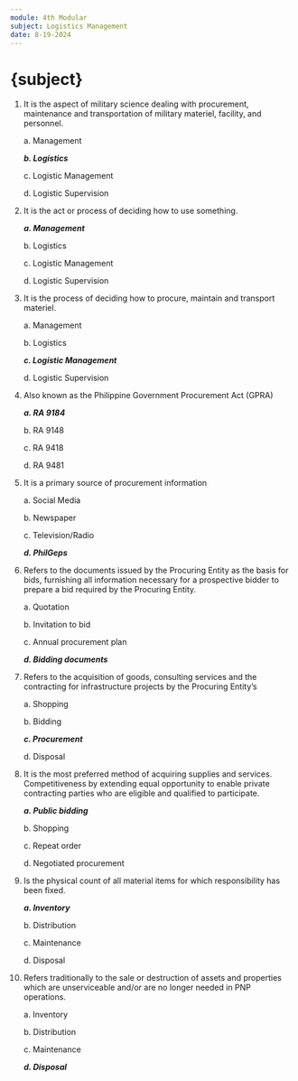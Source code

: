 ```yaml
---
module: 4th Modular
subject: Logistics Management
date: 8-19-2024
---
```


# {subject}

1. It is the aspect of military science dealing with procurement, maintenance and transportation of military materiel, facility, and personnel.

   a. Management

   **_b. Logistics_**

   c. Logistic Management

   d. Logistic Supervision

2. It is the act or process of deciding how to use something.

   **_a. Management_**

   b. Logistics

   c. Logistic Management

   d. Logistic Supervision

3. It is the process of deciding how to procure, maintain and transport materiel.

   a. Management

   b. Logistics

   **_c. Logistic Management_**

   d. Logistic Supervision

4. Also known as the Philippine Government Procurement Act (GPRA)

   **_a. RA 9184_**

   b. RA 9148

   c. RA 9418

   d. RA 9481

5. It is a primary source of procurement information

   a. Social Media

   b. Newspaper

   c. Television/Radio

   **_d. PhilGeps_**

6. Refers to the documents issued by the Procuring Entity as the basis for bids, furnishing all information necessary for a prospective bidder to prepare a bid required by the Procuring Entity.

   a. Quotation

   b. Invitation to bid

   c. Annual procurement plan

   **_d. Bidding documents_**

7. Refers to the acquisition of goods, consulting services and the contracting for infrastructure projects by the Procuring Entity’s

   a. Shopping

   b. Bidding

   **_c. Procurement_**

   d. Disposal

8. It is the most preferred method of acquiring supplies and services. Competitiveness by extending equal opportunity to enable private contracting parties who are eligible and qualified to participate.

   **_a. Public bidding_**

   b. Shopping

   c. Repeat order

   d. Negotiated procurement

9. Is the physical count of all material items for which responsibility has been fixed.

   **_a. Inventory_**

   b. Distribution

   c. Maintenance

   d. Disposal

10. Refers traditionally to the sale or destruction of assets and properties which are unserviceable and/or are no longer needed in PNP operations.

    a. Inventory

    b. Distribution

    c. Maintenance

    **_d. Disposal_**
